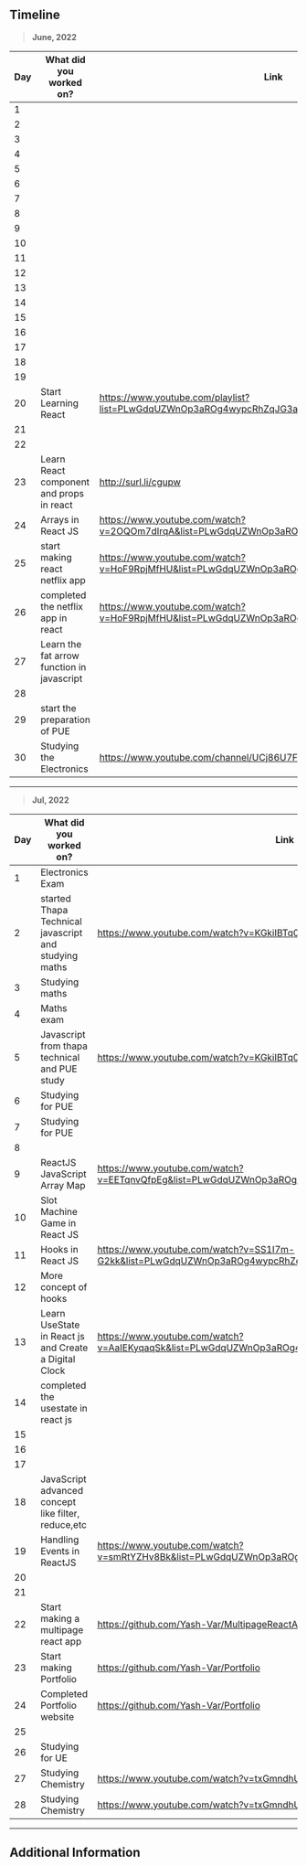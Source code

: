 ## Timeline

> **June, 2022**

|Day|What did you worked on?|Link|
|-------|------|--------|
|1|||
|2|||
|3|||
|4|||
|5|||
|6|||
|7|||
|8|||
|9|||
|10|||
|11|||
|12|||
|13|||
|14|||
|15|||
|16|||
|17|||
|18|||
|19|||
|20|Start Learning React|https://www.youtube.com/playlist?list=PLwGdqUZWnOp3aROg4wypcRhZqJG3ajZWJ|
|21|||
|22|||
|23|Learn React component and props in react |http://surl.li/cgupw|
|24| Arrays in React JS|https://www.youtube.com/watch?v=2OQOm7dIrqA&list=PLwGdqUZWnOp3aROg4wypcRhZqJG3ajZWJ&index=25|
|25|start making react netflix app|https://www.youtube.com/watch?v=HoF9RpjMfHU&list=PLwGdqUZWnOp3aROg4wypcRhZqJG3ajZWJ&index=26|
|26|completed the netflix app in react|https://www.youtube.com/watch?v=HoF9RpjMfHU&list=PLwGdqUZWnOp3aROg4wypcRhZqJG3ajZWJ&index=27|
|27|Learn the fat arrow function in javascript||
|28|||
|29|start the preparation of PUE||
|30|Studying the Electronics|https://www.youtube.com/channel/UCj86U7FT8O4JqXC-pfKFLIQ|

---

> **Jul, 2022**

|Day|What did you worked on?|Link|
|-------|------|--------|
|1|Electronics Exam||
|2|started Thapa Technical javascript and studying maths|https://www.youtube.com/watch?v=KGkiIBTq0y0|
|3|Studying maths||
|4|Maths exam||
|5|Javascript from thapa technical and PUE study|https://www.youtube.com/watch?v=KGkiIBTq0y0|
|6|Studying for PUE||
|7|Studying for PUE||
|8|||
|9|ReactJS JavaScript Array Map|https://www.youtube.com/watch?v=EETqnvQfpEg&list=PLwGdqUZWnOp3aROg4wypcRhZqJG3ajZWJ&index=27&t=35s|
|10|Slot Machine Game in React JS||
|11|Hooks in React JS |https://www.youtube.com/watch?v=SS1I7m-G2kk&list=PLwGdqUZWnOp3aROg4wypcRhZqJG3ajZWJ&index=33|
|12|More concept of hooks ||
|13| Learn UseState in React js and Create a Digital Clock|https://www.youtube.com/watch?v=AaIEKyqaqSk&list=PLwGdqUZWnOp3aROg4wypcRhZqJG3ajZWJ&index=35|
|14|completed the usestate in react js||
|15|||
|16|||
|17|||
|18|JavaScript advanced concept like filter, reduce,etc||
|19|Handling Events in ReactJS |https://www.youtube.com/watch?v=smRtYZHv8Bk&list=PLwGdqUZWnOp3aROg4wypcRhZqJG3ajZWJ&index=36|
|20|||
|21|||
|22|Start making a multipage react app|https://github.com/Yash-Var/MultipageReactApp|
|23|Start making Portfolio|https://github.com/Yash-Var/Portfolio|
|24|Completed Portfolio website|https://github.com/Yash-Var/Portfolio|
|25|||
|26|Studying for UE||
|27|Studying Chemistry|https://www.youtube.com/watch?v=txGmndhUmNc&t=101s|
|28|Studying Chemistry|https://www.youtube.com/watch?v=txGmndhUmNc&t=101s|


---

## Additional Information
